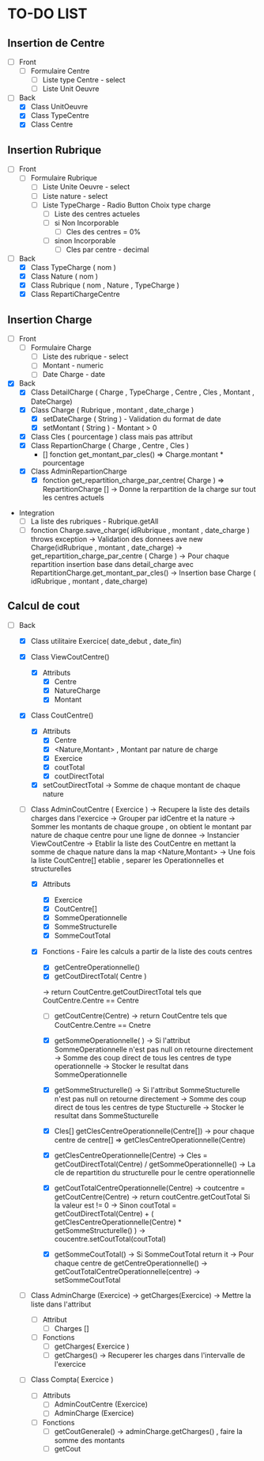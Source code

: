 # TO-DO LIST

## Insertion de Centre

- [ ] Front
  - [ ] Formulaire Centre
    - [ ] Liste type Centre - select
    - [ ] Liste Unit Oeuvre
- [ ] Back
  - [x] Class UnitOeuvre
  - [x] Class TypeCentre
  - [x] Class Centre

## Insertion Rubrique

- [ ] Front
  - [ ] Formulaire Rubrique
    - [ ] Liste Unite Oeuvre - select
    - [ ] Liste nature - select
    - [ ] Liste TypeCharge - Radio Button Choix type charge
      - [ ] Liste des centres actueles
      - [ ] si Non Incorporable
        - [ ] Cles des centres = 0%
      - [ ] sinon Incorporable
        - [ ] Cles par centre - decimal
- [ ] Back
  - [x] Class TypeCharge ( nom )
  - [x] Class Nature ( nom )
  - [x] Class Rubrique ( nom , Nature , TypeCharge )
  - [x] Class RepartiChargeCentre

## Insertion Charge

- [ ] Front
  - [ ] Formulaire Charge
    - [ ] Liste des rubrique - select
    - [ ] Montant - numeric
    - [ ] Date Charge - date
- [x] Back
  - [x] Class DetailCharge ( Charge , TypeCharge , Centre , Cles , Montant , DateCharge)
  - [x] Class Charge ( Rubrique , montant , date_charge )
    - [x] setDateCharge ( String ) - Validation du format de date
    - [x] setMontant ( String ) - Montant > 0
  - [x] Class Cles ( pourcentage ) class mais pas attribut
  - [x] Class RepartionCharge ( Charge , Centre , Cles )
    - [] fonction get_montant_par_cles() => Charge.montant * pourcentage  
  - [x] Class AdminRepartionCharge       
    - [x] fonction get_repartition_charge_par_centre( Charge ) => RepartitionCharge []
        -> Donne la rerpartition de la charge sur tout les centres actuels
- Integration
  - [ ] La liste des rubriques - Rubrique.getAll
  - [ ] fonction Charge.save_charge( idRubrique , montant , date_charge ) throws exception
    -> Validation des donnees ave new Charge(idRubrique , montant , date_charge)
    -> get_repartition_charge_par_centre ( Charge )
    -> Pour chaque repartition insertion base dans detail_charge avec RepartitionCharge.get_montant_par_cles()
    -> Insertion base Charge ( idRubrique , montant , date_charge)

## Calcul de cout

- [ ] Back
  - [x] Class utilitaire Exercice( date_debut , date_fin)
  - [x] Class ViewCoutCentre()
    - [x] Attributs
      - [x] Centre
      - [x] NatureCharge
      - [x] Montant

  - [x] Class CoutCentre()
    - [x] Attributs
      - [x] Centre
      - [x] <Nature,Montant> , Montant par nature de charge
      - [x] Exercice
      - [x] coutTotal
      - [x] coutDirectTotal
    - [x] setCoutDirectTotal
    -> Somme de chaque montant de chaque nature

  - [ ] Class AdminCoutCentre ( Exercice )
    -> Recupere la liste des details charges dans l'exercice
    -> Grouper par idCentre et la nature
    -> Sommer les montants de chaque groupe , on obtient le montant par nature de chaque centre pour une ligne de donnee
    -> Instancier ViewCoutCentre
    -> Etablir la liste des CoutCentre en mettant la somme de chaque nature dans la map <Nature,Montant>
    -> Une fois la liste CoutCentre[] etablie , separer les Operationnelles et structurelles

    - [x] Attributs
      - [x] Exercice
      - [x] CoutCentre[]
      - [x] SommeOperationnelle
      - [x] SommeStructurelle
      - [x] SommeCoutTotal

    - [x] Fonctions - Faire les calculs a partir de la liste des couts centres
      - [x] getCentreOperationnelle()
      - [x] getCoutDirectTotal( Centre )

      -> return CoutCentre.getCoutDirectTotal tels que CoutCentre.Centre == Centre

      - [ ] getCoutCentre(Centre)
      -> return CoutCentre tels que CoutCentre.Centre == Cnetre

      - [x] getSommeOperationnelle( ) -> Si l'attribut SommeOperationnelle n'est pas null on retourne directement
        -> Somme des coup direct de tous les centres de type operationnelle
        -> Stocker le resultat dans SommeOperationnelle

      - [x] getSommeStructurelle() -> Si l'attribut SommeStucturelle n'est pas null on retourne directement
        -> Somme des coup direct de tous les centres de type Stucturelle
        -> Stocker le resultat dans SommeStucturelle

      - [x] Cles[] getClesCentreOperationnelle(Centre[])
      ->  pour chaque centre de centre[] => getClesCentreOperationnelle(Centre)

      - [x] getClesCentreOperationnelle(Centre)
      -> Cles = getCoutDirectTotal(Centre) / getSommeOperationnelle()
      -> La cle de repartition du structurelle pour le centre operationnelle

      - [x] getCoutTotalCentreOperationnelle(Centre)
      -> coutcentre = getCoutCentre(Centre)
      ->  return coutCentre.getCoutTotal Si la valeur est != 0
      -> Sinon coutTotal = getCoutDirectTotal(Centre) + ( getClesCentreOperationnelle(Centre) * getSommeStructurelle() )
      -> coucentre.setCoutTotal(coutTotal)

      - [x] getSommeCoutTotal()
      -> Si SommeCoutTotal return it
      -> Pour chaque centre de getCentreOperationnelle()
      -> getCoutTotalCentreOperationnelle(centre)
      -> setSommeCoutTotal

  - [ ] Class AdminCharge (Exercice)
  -> getCharges(Exercice) -> Mettre la liste dans l'attribut

    - [ ] Attribut
      - [ ] Charges []
    - [ ] Fonctions
      - [ ] getCharges( Exercice )
      - [ ] getCharges()
      -> Recuperer les charges dans l'intervalle de l'exercice
  - [ ] Class Compta( Exercice )
    - [ ] Attributs
      - [ ] AdminCoutCentre (Exercice)
      - [ ] AdminCharge (Exercice)
    - [ ] Fonctions
      - [ ] getCoutGenerale()
      -> adminCharge.getCharges() , faire la somme des montants
      - [ ] getCout
